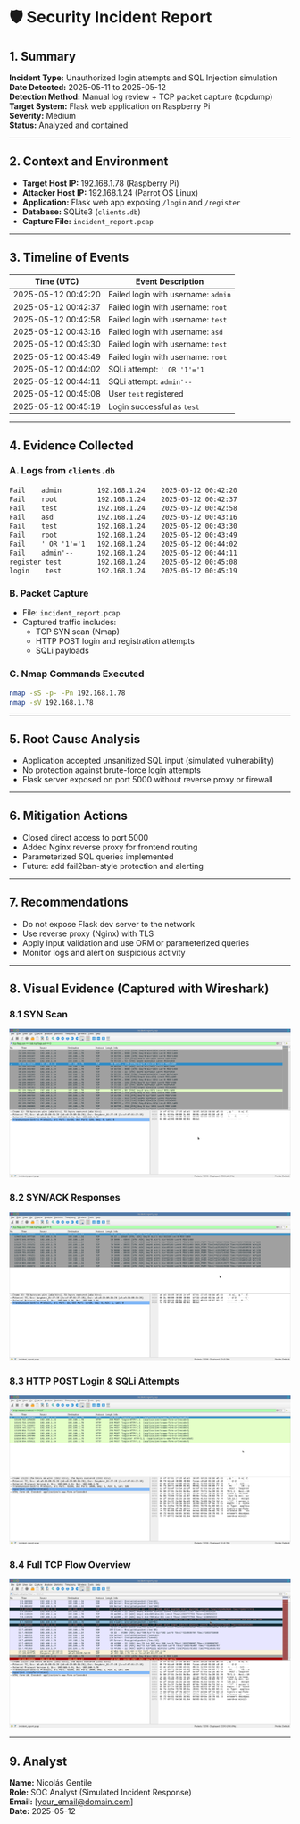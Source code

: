
# 🛡️ Security Incident Report

## 1. Summary

**Incident Type:** Unauthorized login attempts and SQL Injection simulation  
**Date Detected:** 2025-05-11 to 2025-05-12  
**Detection Method:** Manual log review + TCP packet capture (tcpdump)  
**Target System:** Flask web application on Raspberry Pi  
**Severity:** Medium  
**Status:** Analyzed and contained

---

## 2. Context and Environment

- **Target Host IP:** 192.168.1.78 (Raspberry Pi)
- **Attacker Host IP:** 192.168.1.24 (Parrot OS Linux)  
- **Application:** Flask web app exposing `/login` and `/register`  
- **Database:** SQLite3 (`clients.db`)  
- **Capture File:** `incident_report.pcap`  

---

## 3. Timeline of Events

| Time (UTC)       | Event Description                         |
|------------------|--------------------------------------------|
| 2025-05-12 00:42:20 | Failed login with username: `admin`        |
| 2025-05-12 00:42:37 | Failed login with username: `root`         |
| 2025-05-12 00:42:58 | Failed login with username: `test`         |
| 2025-05-12 00:43:16 | Failed login with username: `asd`          |
| 2025-05-12 00:43:30 | Failed login with username: `test`         |
| 2025-05-12 00:43:49 | Failed login with username: `root`         |
| 2025-05-12 00:44:02 | SQLi attempt: `' OR '1'='1`                |
| 2025-05-12 00:44:11 | SQLi attempt: `admin'--`                  |
| 2025-05-12 00:45:08 | User `test` registered                    |
| 2025-05-12 00:45:19 | Login successful as `test`               |

---

## 4. Evidence Collected

### A. Logs from `clients.db`
```
Fail    admin         192.168.1.24    2025-05-12 00:42:20
Fail    root          192.168.1.24    2025-05-12 00:42:37
Fail    test          192.168.1.24    2025-05-12 00:42:58
Fail    asd           192.168.1.24    2025-05-12 00:43:16
Fail    test          192.168.1.24    2025-05-12 00:43:30
Fail    root          192.168.1.24    2025-05-12 00:43:49
Fail    ' OR '1'='1   192.168.1.24    2025-05-12 00:44:02
Fail    admin'--      192.168.1.24    2025-05-12 00:44:11
register test         192.168.1.24    2025-05-12 00:45:08
login    test         192.168.1.24    2025-05-12 00:45:19
```

### B. Packet Capture
- File: `incident_report.pcap`
- Captured traffic includes:
  - TCP SYN scan (Nmap)
  - HTTP POST login and registration attempts
  - SQLi payloads

### C. Nmap Commands Executed
```bash
nmap -sS -p- -Pn 192.168.1.78
nmap -sV 192.168.1.78
```

---

## 5. Root Cause Analysis

- Application accepted unsanitized SQL input (simulated vulnerability)
- No protection against brute-force login attempts
- Flask server exposed on port 5000 without reverse proxy or firewall

---

## 6. Mitigation Actions

- Closed direct access to port 5000
- Added Nginx reverse proxy for frontend routing
- Parameterized SQL queries implemented
- Future: add fail2ban-style protection and alerting

---

## 7. Recommendations

- Do not expose Flask dev server to the network
- Use reverse proxy (Nginx) with TLS
- Apply input validation and use ORM or parameterized queries
- Monitor logs and alert on suspicious activity

---

## 8. Visual Evidence (Captured with Wireshark)

### 8.1 SYN Scan
![SYN Scan](report/syn_scan.png)

### 8.2 SYN/ACK Responses
![SYN/ACK Responses](report/syn_ack_responses.png)

### 8.3 HTTP POST Login & SQLi Attempts
![POST Requests](report/http_post_login.png)

### 8.4 Full TCP Flow Overview
![Traffic Overview](report/full_traffic_overview.png)

---

## 9. Analyst

**Name:** Nicolás Gentile  
**Role:** SOC Analyst (Simulated Incident Response)  
**Email:** [your_email@domain.com]  
**Date:** 2025-05-12

